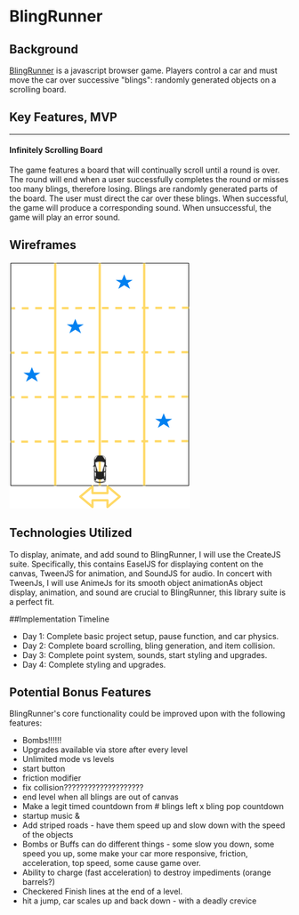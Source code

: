 # BlingRunner

## Background


[BlingRunner](https://github.com/ravisraval/BlingRunner) is a javascript browser game. Players control a car and must move the car over successive "blings": randomly generated objects on a scrolling board.

## Key Features, MVP
***
#### Infinitely Scrolling Board
  The game features a board that will continually scroll until a round is over. The round will end when a user successfully completes the round or misses too many blings, therefore losing.
  Blings are randomly generated parts of the board. The user must direct the car over these blings. When successful, the game will produce a corresponding sound. When unsuccessful, the game will play an error sound.
####


## Wireframes
![Game Mockup](docs/BlingRunner.png)

## Technologies Utilized
To display, animate, and add sound to BlingRunner, I will use the CreateJS suite. Specifically, this contains EaselJS for displaying content on the canvas, TweenJS for animation, and SoundJS for audio. In concert with TweenJs, I will use AnimeJs for its smooth object animationAs object display, animation, and sound are crucial to BlingRunner, this library suite is a perfect fit.


##Implementation Timeline

*  Day 1: Complete basic project setup, pause function, and car physics.
*  Day 2: Complete board scrolling, bling generation, and item collision.
*  Day 3: Complete point system, sounds, start styling and upgrades.
*  Day 4: Complete styling and upgrades.

## Potential Bonus Features

BlingRunner's core functionality could be improved upon with the following features:
*  Bombs!!!!!!
*  Upgrades available via store after every level
*  Unlimited mode vs levels
*  start button
*  friction modifier
*  fix collision????????????????????
*  end level when all blings are out of canvas
*  Make a legit timed countdown from # blings left x bling pop countdown
*  startup music &
*  Add striped roads - have them speed up and slow down with the speed of the objects
*  Bombs or Buffs can do different things - some slow you down, some speed you up, some make your car more responsive, friction, acceleration, top speed, some cause game over.
*  Ability to charge (fast acceleration) to destroy impediments (orange barrels?)
*  Checkered Finish lines at the end of a level.
*  hit a jump, car scales up and back down - with a deadly crevice
